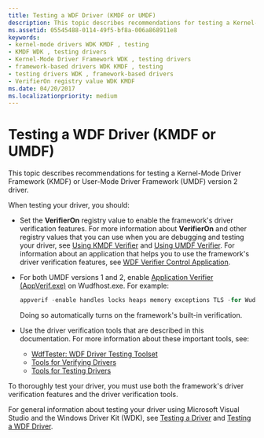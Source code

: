 ```yaml
---
title: Testing a WDF Driver (KMDF or UMDF)
description: This topic describes recommendations for testing a Kernel-Mode Driver Framework (KMDF) or User-Mode Driver Framework (UMDF) version 2 driver.
ms.assetid: 05545488-0114-49f5-bf8a-006a868911e8
keywords:
- kernel-mode drivers WDK KMDF , testing
- KMDF WDK , testing drivers
- Kernel-Mode Driver Framework WDK , testing drivers
- framework-based drivers WDK KMDF , testing
- testing drivers WDK , framework-based drivers
- VerifierOn registry value WDK KMDF
ms.date: 04/20/2017
ms.localizationpriority: medium
---
```


# Testing a WDF Driver (KMDF or UMDF)


This topic describes recommendations for testing a Kernel-Mode Driver Framework (KMDF) or User-Mode Driver Framework (UMDF) version 2 driver.

When testing your driver, you should:

-   Set the **VerifierOn** registry value to enable the framework's driver verification features. For more information about **VerifierOn** and other registry values that you can use when you are debugging and testing your driver, see [Using KMDF Verifier](using-kmdf-verifier.md) and [Using UMDF Verifier](using-umdf-verifier.md). For information about an application that helps you to use the framework's driver verification features, see [WDF Verifier Control Application](https://msdn.microsoft.com/library/windows/hardware/ff556129).

-   For both UMDF versions 1 and 2, enable [Application Verifier (AppVerif.exe)](http://www.microsoft.com/download/details.aspx?id=20028) on Wudfhost.exe. For example:
    ```cpp
    appverif -enable handles locks heaps memory exceptions TLS -for WudfHost.exe
    ```

    Doing so automatically turns on the framework's built-in verification.
-   Use the driver verification tools that are described in this documentation. For more information about these important tools, see:
    -   [WdfTester: WDF Driver Testing Toolset](https://msdn.microsoft.com/library/windows/hardware/ff556110)
    -   [Tools for Verifying Drivers](https://msdn.microsoft.com/library/windows/hardware/ff552969)
    -   [Tools for Testing Drivers](https://msdn.microsoft.com/library/windows/hardware/ff552966)

To thoroughly test your driver, you must use both the framework's driver verification features and the driver verification tools.

For general information about testing your driver using Microsoft Visual Studio and the Windows Driver Kit (WDK), see [Testing a Driver](https://docs.microsoft.com/windows-hardware/drivers/develop/testing-a-driver) and [Testing a WDF Driver](https://docs.microsoft.com/windows-hardware/drivers/wdf/testing-a-kmdf-driver).

 

 





